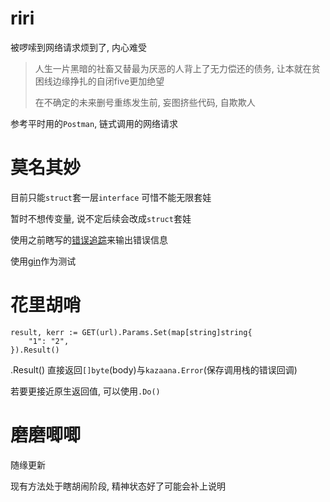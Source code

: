 # riri

被啰嗦到网络请求烦到了, 内心难受

> 人生一片黑暗的社畜又替最为厌恶的人背上了无力偿还的债务, 让本就在贫困线边缘挣扎的自闭five更加绝望
>
> 在不确定的未来删号重练发生前, 妄图挤些代码, 自欺欺人

参考平时用的`Postman`, 链式调用的网络请求

# 莫名其妙

目前只能`struct`套一层`interface` 可惜不能无限套娃

暂时不想传变量, 说不定后续会改成`struct`套娃

使用之前瞎写的[错误追踪](https://github.com/M-Quadra/kazaana)来输出错误信息

使用[gin](github.com/gin-gonic/gin)作为测试

# 花里胡哨

```
result, kerr := GET(url).Params.Set(map[string]string{
    "1": "2",
}).Result()
```

.Result() 直接返回`[]byte`(body)与`kazaana.Error`(保存调用栈的错误回调)

若要更接近原生返回值, 可以使用`.Do()`

# 磨磨唧唧

随缘更新

现有方法处于瞎胡闹阶段, 精神状态好了可能会补上说明
